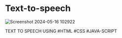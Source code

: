 # Text-to-speech
![Screenshot 2024-05-16 102922](https://github.com/Jatin9826/Text-to-speech/assets/167497208/0550b7f0-309f-4aef-81e7-67d3264fe743)

TEXT TO SPEECH USING #HTML #CSS #JAVA-SCRIPT

